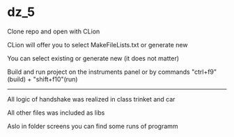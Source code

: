 # dz_5

Clone repo and open with CLion

CLion will offer you to select MakeFileLists.txt or generate new

You can select existing or generate new (it does not matter)

Build and run project on the instruments panel or by commands "ctrl+f9"(build) + "shift+f10"(run)

_______________________________

All logic of handshake was realized in class trinket and car

All other files was included as libs

Aslo in folder screens you can find some runs of programm 
